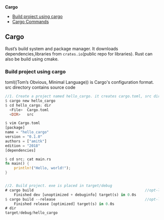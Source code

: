 **Cargo**
- [Build project using cargo](#build)
- [Cargo Commands](Cargo_Commands)

<a name=what></a>
## Cargo
Rust’s build system and package manager. It downloads dependencies,libraries from `crates.io`(public repo for libraries).
Rust can also be build using cmake.

<a name=build></a>
### Build project using cargo
toml((Tom’s Obvious, Minimal Language)) is Cargo's configuration format. src directory contains source code
```rs
//1. Create a project named hello_cargo. it creates cargo.toml, src directory
$ cargo new hello_cargo             
$ cd hello_cargo; dir
  <File>  Cargo.toml
  <DIR>   src

$ vim Cargo.toml                    
[package]
name = "hello_cargo"
version = "0.1.0"
authors = ["amitk"]
edition = "2018"
[dependencies]

$ cd src; cat main.rs           
fn main() {
    println!("Hello, world!");
}


//2. Build project. exe is placed in target/debug
# cargo build                                                   //opt-level = 0
    Finished dev [unoptimized + debuginfo] target(s) in 0.0s
$ cargo build --release                                         //opt-level = 3
    Finished release [optimized] target(s) in 0.0s
# dir
target/debug/hello_cargo
```
